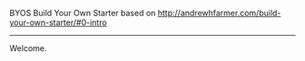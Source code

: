 BYOS
Build Your Own Starter
based on http://andrewhfarmer.com/build-your-own-starter/#0-intro

---
 
Welcome.

